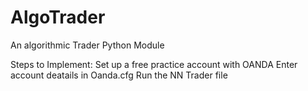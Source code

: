 # AlgoTrader
An algorithmic Trader Python Module

Steps to Implement:
Set up  a free practice account with OANDA
Enter account deatails in Oanda.cfg
Run the NN Trader file

